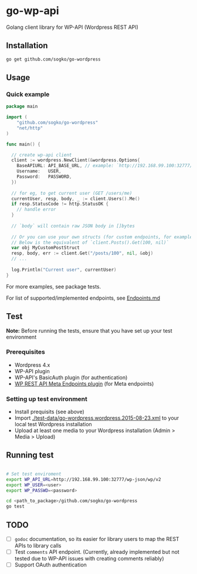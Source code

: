 # go-wp-api
Golang client library for WP-API (Wordpress REST API)


## Installation

```bash
go get github.com/sogko/go-wordpress

```

## Usage

### Quick example
```go
package main

import (
	"github.com/sogko/go-wordpress"
	"net/http"
)

func main() {

  // create wp-api client
  client := wordpress.NewClient(&wordpress.Options{
    BaseAPIURL: API_BASE_URL, // example: `http://192.168.99.100:32777/wp-json/wp/v2`
    Username:   USER,
    Password:   PASSWORD,
  })
  	
  // for eg, to get current user (GET /users/me)
  currentUser, resp, body, _ := client.Users().Me()
  if resp.StatusCode != http.StatusOK {
    // handle error
  }
  
  // `body` will contain raw JSON body in []bytes
  
  // Or you can use your own structs (for custom endpoints, for example)
  // Below is the equivalent of `client.Posts().Get(100, nil)`
  var obj MyCustomPostStruct
  resp, body, err := client.Get("/posts/100", nil, &obj)
  // ...
  
  log.Println("Current user", currentUser)
}

```
For more examples, see package tests.

For list of supported/implemented endpoints, see [Endpoints.md](./endpoints.md)


## Test
__Note:__
Before running the tests, ensure that you have set up your test environment


### Prerequisites
- Wordpress 4.x
- WP-API plugin
- WP-API's BasicAuth plugin (for authentication)
- [WP REST API Meta Endpoints plugin](https://github.com/WP-API/wp-api-meta-endpoints) (for Meta endpoints)

### Setting up test environment
- Install prequisits (see above)
- Import [./test-data/go-wordpress.wordpress.2015-08-23.xml](./test-data/go-wordpress.wordpress.2015-08-23.xml) to your local test Wordpress installation
- Upload at least one media to your Wordpress installation (Admin > Media > Upload)

## Running test


```bash

# Set test enviroment
export WP_API_URL=http://192.168.99.100:32777/wp-json/wp/v2
export WP_USER=<user>
export WP_PASSWD=<password>

cd <path_to_package>/github.com/sogko/go-wordpress
go test

```

## TODO
- [ ] `godoc` documentation, so its easier for library users to map the REST APIs to library calls 
- [ ] Test `comments` API endpoint. (Currently, already implemented but not tested due to WP-API issues with creating comments reliably)
- [ ] Support OAuth authentication
